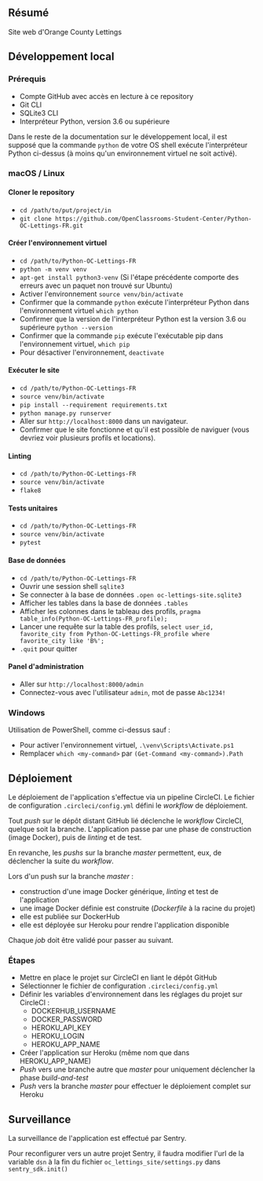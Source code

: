 ## Résumé

Site web d'Orange County Lettings

## Développement local

### Prérequis

- Compte GitHub avec accès en lecture à ce repository
- Git CLI
- SQLite3 CLI
- Interpréteur Python, version 3.6 ou supérieure

Dans le reste de la documentation sur le développement local, il est supposé que la commande `python` de votre OS shell exécute l'interpréteur Python ci-dessus (à moins qu'un environnement virtuel ne soit activé).

### macOS / Linux

#### Cloner le repository

- `cd /path/to/put/project/in`
- `git clone https://github.com/OpenClassrooms-Student-Center/Python-OC-Lettings-FR.git`

#### Créer l'environnement virtuel

- `cd /path/to/Python-OC-Lettings-FR`
- `python -m venv venv`
- `apt-get install python3-venv` (Si l'étape précédente comporte des erreurs avec un paquet non trouvé sur Ubuntu)
- Activer l'environnement `source venv/bin/activate`
- Confirmer que la commande `python` exécute l'interpréteur Python dans l'environnement virtuel
`which python`
- Confirmer que la version de l'interpréteur Python est la version 3.6 ou supérieure `python --version`
- Confirmer que la commande `pip` exécute l'exécutable pip dans l'environnement virtuel, `which pip`
- Pour désactiver l'environnement, `deactivate`

#### Exécuter le site

- `cd /path/to/Python-OC-Lettings-FR`
- `source venv/bin/activate`
- `pip install --requirement requirements.txt`
- `python manage.py runserver`
- Aller sur `http://localhost:8000` dans un navigateur.
- Confirmer que le site fonctionne et qu'il est possible de naviguer (vous devriez voir plusieurs profils et locations).

#### Linting

- `cd /path/to/Python-OC-Lettings-FR`
- `source venv/bin/activate`
- `flake8`

#### Tests unitaires

- `cd /path/to/Python-OC-Lettings-FR`
- `source venv/bin/activate`
- `pytest`

#### Base de données

- `cd /path/to/Python-OC-Lettings-FR`
- Ouvrir une session shell `sqlite3`
- Se connecter à la base de données `.open oc-lettings-site.sqlite3`
- Afficher les tables dans la base de données `.tables`
- Afficher les colonnes dans le tableau des profils, `pragma table_info(Python-OC-Lettings-FR_profile);`
- Lancer une requête sur la table des profils, `select user_id, favorite_city from
  Python-OC-Lettings-FR_profile where favorite_city like 'B%';`
- `.quit` pour quitter

#### Panel d'administration

- Aller sur `http://localhost:8000/admin`
- Connectez-vous avec l'utilisateur `admin`, mot de passe `Abc1234!`

### Windows

Utilisation de PowerShell, comme ci-dessus sauf :

- Pour activer l'environnement virtuel, `.\venv\Scripts\Activate.ps1` 
- Remplacer `which <my-command>` par `(Get-Command <my-command>).Path`

## Déploiement

Le déploiement de l'application s'effectue via un pipeline CircleCI. 
Le fichier de configuration `.circleci/config.yml` défini le *workflow* de déploiement.

Tout *push* sur le dépôt distant GitHub lié déclenche le *workflow* CircleCI, quelque soit la branche. L'application passe par une phase de construction (image Docker), puis de *linting* et de test.

En revanche, les *pushs* sur la branche *master* permettent, eux, de déclencher la suite  du *workflow*.

Lors d'un push sur la branche *master* :
- construction d'une image Docker générique, *linting* et test de l'application
- une image Docker définie est construite (*Dockerfile* à la racine du projet)
- elle est publiée sur DockerHub
- elle est déployée sur Heroku pour rendre l'application disponible

Chaque *job* doit être validé pour passer au suivant.

### Étapes
- Mettre en place le projet sur CircleCI en liant le dépôt GitHub
- Sélectionner le fichier de configuration `.circleci/config.yml`
- Définir les variables d'environnement dans les réglages du projet sur CircleCI :
  - DOCKERHUB_USERNAME
  - DOCKER_PASSWORD
  - HEROKU_API_KEY
  - HEROKU_LOGIN
  - HEROKU_APP_NAME
- Créer l'application sur Heroku (même nom que dans HEROKU_APP_NAME)
- *Push* vers une branche autre que *master* pour uniquement déclencher la phase *build-and-test*
- *Push* vers la branche *master* pour effectuer le déploiement complet sur Heroku

## Surveillance
La surveillance de l'application est effectué par Sentry.

Pour reconfigurer vers un autre projet Sentry, il faudra modifier l'url de la variable `dsn` à la fin du fichier `oc_lettings_site/settings.py` dans ```sentry_sdk.init()```
